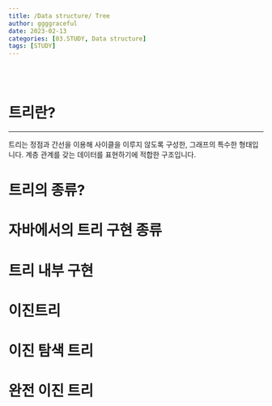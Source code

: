 ```yaml
---
title: /Data structure/ Tree
author: ggggraceful
date: 2023-02-13
categories: [03.STUDY, Data structure]
tags: [STUDY]
---
```


<br/>
<br/>

# 트리란? 

---

트리는 정점과 간선을 이용해 사이클을 이루지 않도록 구성한, 그래프의 특수한 형태입니다. 
계층 관계를 갖는 데이터를 표현하기에 적합한 구조입니다.

# 트리의 종류? 
# 자바에서의 트리 구현 종류
# 트리 내부 구현
# 이진트리
# 이진 탐색 트리 
# 완전 이진 트리

